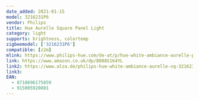 ```yaml
---
date_added: 2021-01-15
model: 3216231P6
vendor: Philips
title: Hue Aurelle Square Panel Light
category: light
supports: brightness, colortemp
zigbeemodel: ['3216231P6']
compatible: [z2m]
mlink: https://www.philips-hue.com/de-at/p/hue-white-ambiance-aurelle-panelleuchte/3216231P6
link: https://www.amazon.co.uk/dp/B088S164YL
link2: https://www.alza.de/philips-hue-white-ambiance-aurelle-sq-3216231p5-d5460585.htm
link3: 
EAN: 
  - 8718696175859
  - 915005920801
---
```


